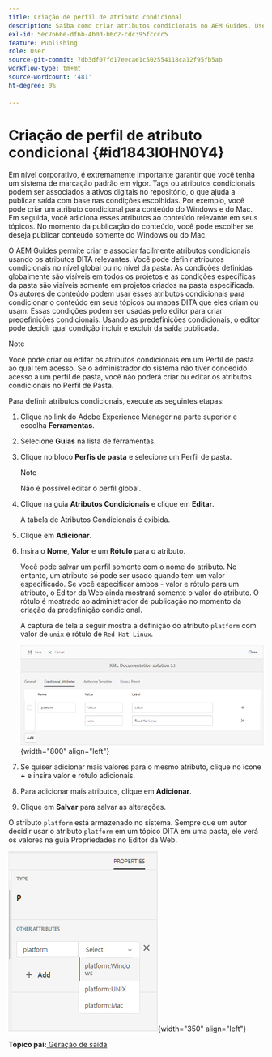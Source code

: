 ```yaml
---
title: Criação de perfil de atributo condicional
description: Saiba como criar atributos condicionais no AEM Guides. Use atributos condicionais na pasta e perfis globais para condicionar seu conteúdo.
exl-id: 5ec7666e-df6b-4b0d-b6c2-cdc395fcccc5
feature: Publishing
role: User
source-git-commit: 7db3df07fd17eecae1c502554118ca12f95fb5ab
workflow-type: tm+mt
source-wordcount: '481'
ht-degree: 0%

---
```


# Criação de perfil de atributo condicional {#id1843I0HN0Y4}

Em nível corporativo, é extremamente importante garantir que você tenha um sistema de marcação padrão em vigor. Tags ou atributos condicionais podem ser associados a ativos digitais no repositório, o que ajuda a publicar saída com base nas condições escolhidas. Por exemplo, você pode criar um atributo condicional para conteúdo do Windows e do Mac. Em seguida, você adiciona esses atributos ao conteúdo relevante em seus tópicos. No momento da publicação do conteúdo, você pode escolher se deseja publicar conteúdo somente do Windows ou do Mac.

O AEM Guides permite criar e associar facilmente atributos condicionais usando os atributos DITA relevantes. Você pode definir atributos condicionais no nível global ou no nível da pasta. As condições definidas globalmente são visíveis em todos os projetos e as condições específicas da pasta são visíveis somente em projetos criados na pasta especificada. Os autores de conteúdo podem usar esses atributos condicionais para condicionar o conteúdo em seus tópicos ou mapas DITA que eles criam ou usam. Essas condições podem ser usadas pelo editor para criar predefinições condicionais. Usando as predefinições condicionais, o editor pode decidir qual condição incluir e excluir da saída publicada.

>[!NOTE]
>
> Você pode criar ou editar os atributos condicionais em um Perfil de pasta ao qual tem acesso. Se o administrador do sistema não tiver concedido acesso a um perfil de pasta, você não poderá criar ou editar os atributos condicionais no Perfil de Pasta.

Para definir atributos condicionais, execute as seguintes etapas:

1. Clique no link do Adobe Experience Manager na parte superior e escolha **Ferramentas**.

1. Selecione **Guias** na lista de ferramentas.

1. Clique no bloco **Perfis de pasta** e selecione um Perfil de pasta.

   >[!NOTE]
   >
   > Não é possível editar o perfil global.

1. Clique na guia **Atributos Condicionais** e clique em **Editar**.

   A tabela de Atributos Condicionais é exibida.

1. Clique em **Adicionar**.

1. Insira o **Nome**, **Valor** e um **Rótulo** para o atributo.

   Você pode salvar um perfil somente com o nome do atributo. No entanto, um atributo só pode ser usado quando tem um valor especificado. Se você especificar ambos - valor e rótulo para um atributo, o Editor da Web ainda mostrará somente o valor do atributo. O rótulo é mostrado ao administrador de publicação no momento da criação da predefinição condicional.

   A captura de tela a seguir mostra a definição do atributo `platform` com valor de `unix` e rótulo de `Red Hat Linux`.

   ![](images/add-profile.png){width="800" align="left"}

1. Se quiser adicionar mais valores para o mesmo atributo, clique no ícone **+** e insira valor e rótulo adicionais.

1. Para adicionar mais atributos, clique em **Adicionar**.

1. Clique em **Salvar** para salvar as alterações.


O atributo `platform` está armazenado no sistema. Sempre que um autor decidir usar o atributo `platform` em um tópico DITA em uma pasta, ele verá os valores na guia Propriedades no Editor da Web.

![](images/properties-tab.png){width="350" align="left"}

**Tópico pai:**[ Geração de saída](generate-output.md)
